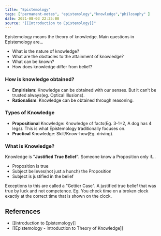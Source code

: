 ```yaml
---
title: "Epistemology"
tags: ["permanent-notes", "epistemology","knowledge","philosophy" ]
date: 2021-08-03 22:25:00
source: "[[Introduction to Epistemology]]"
---
```


Epistemology means the theory of knowledge. Main questions in Epistemology are...

- What is the nature of knowledge?
- What are the obstacles to the attainment of knowledge?
- What can be known?
- How does knowledge differ from belief?

### How is knowledge obtained?

- **Empirisism**: Knowledge can be obtained with our senses. But it can't be trusted always(eg. Optical Illusions). 
- **Rationalism**: Knowledge can be obtained through reasoning.

### Types of Knowledge

- **Propositional** Knowledge: Knowledge of facts(Eg. 3-1=2, A dog has 4 legs). This is what Epistemology traditionally focuses on.
- **Practical** Knowledge: Skill/Know-how(Eg. driving).

### What is Knowledge?

Knowledge is "**Justified True Belief**". Someone know a Proposition only if...

- Proposition is true
- Subject believes(not just a hunch) the Proposition
- Subject is justified in the belief

Exceptions to this are called a "Gettier Case". A justified true belief that was true by luck and not competence. Eg. You check time on a broken clock exactly at the correct time that is shown on the clock.

## References

- [[Introduction to Epistemology]]
- [[Epistemology - Introduction to Theory of Knowledge]]